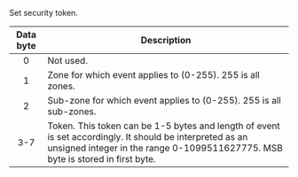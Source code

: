 Set security token.

 | Data byte | Description                                                        |
 | :---------: | -----------                                                      |
 | 0         | Not used.                                                          |
 | 1         | Zone for which event applies to (0-255). 255 is all zones.         |
 | 2         | Sub-zone for which event applies to (0-255). 255 is all sub-zones. |
 | 3-7 | Token. This token can be 1-5 bytes and length of event is set accordingly. It should be interpreted as an unsigned integer in the range 0-1099511627775. MSB byte is stored in first byte. |
 